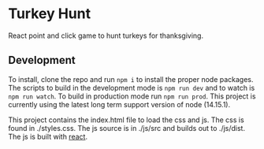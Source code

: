 # Turkey Hunt

React point and click game to hunt turkeys for thanksgiving.

## Development
To install, clone the repo and run ```npm i``` to install the proper node packages. The scripts to build in the development mode is ```npm run dev``` and to watch is ```npm run watch```. To build in production mode run ```npm run prod```. This project is currently using the latest long term support version of node (14.15.1).

This project contains the index.html file to load the css and js. The css is found in ./styles.css. The js source is in ./js/src and builds out to ./js/dist. The js is built with [react](https://reactjs.org/docs/getting-started.html).